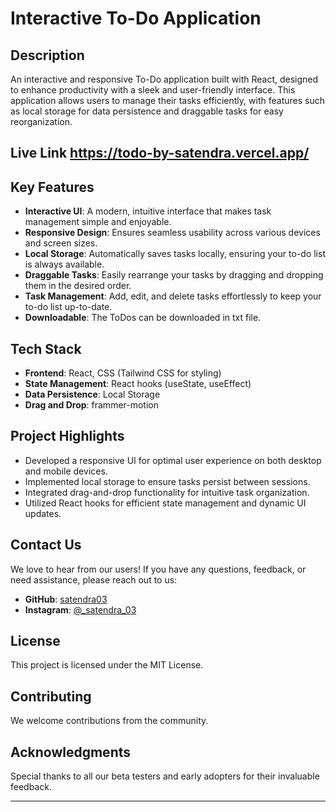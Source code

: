 # Interactive To-Do Application

## Description
An interactive and responsive To-Do application built with React, designed to enhance productivity with a sleek and user-friendly interface. This application allows users to manage their tasks efficiently, with features such as local storage for data persistence and draggable tasks for easy reorganization.

## Live Link https://todo-by-satendra.vercel.app/

## Key Features
- **Interactive UI**: A modern, intuitive interface that makes task management simple and enjoyable.
- **Responsive Design**: Ensures seamless usability across various devices and screen sizes.
- **Local Storage**: Automatically saves tasks locally, ensuring your to-do list is always available.
- **Draggable Tasks**: Easily rearrange your tasks by dragging and dropping them in the desired order.
- **Task Management**: Add, edit, and delete tasks effortlessly to keep your to-do list up-to-date.
- **Downloadable**: The ToDos can be downloaded in txt file.

## Tech Stack
- **Frontend**: React, CSS (Tailwind CSS for styling)
- **State Management**: React hooks (useState, useEffect)
- **Data Persistence**: Local Storage
- **Drag and Drop**: frammer-motion

## Project Highlights
- Developed a responsive UI for optimal user experience on both desktop and mobile devices.
- Implemented local storage to ensure tasks persist between sessions.
- Integrated drag-and-drop functionality for intuitive task organization.
- Utilized React hooks for efficient state management and dynamic UI updates.


## Contact Us

We love to hear from our users! If you have any questions, feedback, or need assistance, please reach out to us:

- **GitHub**: [satendra03](https://github.com/satendra03)
- **Instagram**: [@_satendra_03](https://www.instagram.com/_satendra_03/)

## License

This project is licensed under the MIT License.

## Contributing

We welcome contributions from the community.

## Acknowledgments

Special thanks to all our beta testers and early adopters for their invaluable feedback.

---

